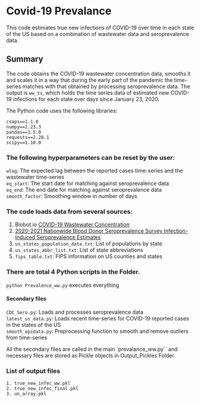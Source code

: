# Covid-19 Prevalance
This code estimates true new infections of COVID-19 over time in each state of the US based on a combination of wastewater data and seroprevalence data. 

## Summary
The code obtains the COVID-19 wastewater concentration data, smooths it and scales it in a way that during the early part of the pandemic the time-series matches with that obtained by processing seroprevalence data. The output is `ww_ts`, which holds the time series data of estimated new COVID-19 infections for each state over days since January 23, 2020. 
<br>

The Python code uses the following libraries:

```
csaps==1.1.0
numpy==1.23.3
pandas==1.5.0
requests==2.28.1
scipy==1.10.0
```

### The following hyperparameters can be reset by the user:

`wlag`: The expected lag between the reported cases time-series and the wastewater time-series <br>
`eq_start`: The start date for matching against seroprevalence data  <br>
`eq_end`: The end date for matching against seroprevalence data  <br>
`smooth_factor`: Smoothing window in number of days <br>

### The code loads data from several sources:
1. Biobot.io [COVID-19 Wastewater Concentration](https://raw.githubusercontent.com/biobotanalytics/covid19-wastewater-data/master/wastewater_by_county.csv)
2. [2020-2021 Nationwide Blood Donor Seroprevalence Survey Infection-Induced Seroprevalence Estimates](https://data.cdc.gov/api/views/mtc3-kq6r/rows.csv?accessType=DOWNLOAD)
3. `us_states_population_data.txt`: List of populations by state
4. `us_states_abbr_list.txt`: List of state abbreviations
5. `fips_table.txt`: FIPS information on US counties and states

### There are total 4 Python scripts in the Folder.
  `python Prevalence_ww.py` executes everything

#### Secondary files

`CDC_Sero.py`: Loads and processes seroprevalence data <br>
`latest_us_data.py`: Loads recent time-series for COVID-19 reported cases in the states of the US <br>
`smooth_epidata.py`: Preprocessing function to smooth and remove outliers from time-series <br>

All the secondary files are called in the main `prevalance_ww.py`` and necessary files are stored as Pickle objects in Output_Pickles Folder.

### List of output files
```
1. true_new_infec_ww.pkl
2. true_new_infec_final.pkl
3. un_array.pkl
```





